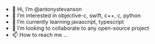 - 👋 Hi, I’m @antonystevanson
- 👀 I’m interested in objective-c, swift, c++, c, python
- 🌱 I’m currently learning javascript, typescript
- 💞️ I’m looking to collaborate to any open-source project
- 📫 How to reach me ...

<!---
antonystevanson/antonystevanson is a ✨ special ✨ repository because its `README.md` (this file) appears on your GitHub profile.
You can click the Preview link to take a look at your changes.
--->
